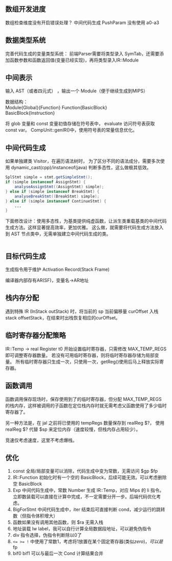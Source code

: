 ## 数组开发进度

数组检查维度没有开启错误处理？
中间代码生成 PushParam 没有使用 a0-a3

## 数据类型系统

完善代码生成的变量类型系统：
前端Parser需要将类型录入 SymTab，还需要添加函数参数和函数返回值(变量已经实现)，再将类型录入IR::Module

## 中间表示

输入 AST（或者四元式） ，输出一个 Module（便于继续生成到MIPS）

数据结构：  
Module{Global}{Function}
Function{BasicBlock}  
BasicBlock{Instruction}

将 glob 变量和 const 变量初值存储在符号表中， evaluate 访问符号表获取 const var。
CompUnit::genIR()中，使用符号表的常量信息优化。

## 中间代码生成

如果单独建类 Visitor，在遍历语法树时，
为了区分不同的语法成分，需要多次使用 dynamic_cast(cpp)/instanceof(java) 判断多态性，这么做极其低效。

```java
SplStmt simple = stmt.getSimpleStmt();
if (simple instanceof AssignStmt) {
    analyseAssignStmt((AssignStmt) simple);
} else if (simple instanceof BreakStmt) {
    analyseBreakStmt((BreakStmt) simple);
} else if (simple instanceof ContinueStmt) {
    ...
}
```

下面修改设计：使用多态性，为基类提供纯虚函数，让派生类重载基类的中间代码生成方法。这样显著提高效率，更加优雅。
这么做，就需要将代码生成方法放入到 AST 节点类中，无需单独建立中间代码生成的类。

```c++

```

## 目标代码生成

生成指令用于维护 Activation Record(Stack Frame)

编译器内部存有AR(SF)，变量名->AR地址

## 栈内存分配

遇到特殊 IR (InStack outStack) 时，将当前的 sp 当前偏移量 curOffset 入栈 stack<int> offsetStack，在结束时出栈恢复相应的curOffset。

## 临时寄存器分配策略

IR::Temp -> real Register
t0 开始设置临时寄存器，只需修改 MAX_TEMP_REGS 即可调整寄存器数量。
若没有可用临时寄存器，则将临时寄存器存储为局部变量。
所有临时寄存器只生成一次，只使用一次，getReg()使用后马上释放实际寄存器。

## 函数调用

函数调用保存现场时，保存使用到了的临时寄存器，但分配 MAX_TEMP_REGS 的栈内存，这样被调用的子函数在定位栈内存时就无需考虑父函数使用了多少临时寄存器了。

另一种方法是，在 jal 之前将已使用的 tempRegs 数量保存到 realReg $?，
使用 realReg $? 代替 $sp 来定位内存（速度较慢，但栈内存占用较少）。

竞速仅考虑速度，这里不考虑爆栈。

## 优化

1. const 全局/局部变量可以消除，代码生成中变为常数，无需访问 $gp $fp
2. IR::Function 初始化时有一个空的 BasicBlock，后续可能无效。可以考虑删除空 BasicBlock
3. Exp 中间代码生成中，常数 Number 生成 IR::Temp，对应 Mips 的 li 指令。立即数装载可以直接在计算中完成，不一定需要分开一步。后端代码优化考虑。
4. BigForStmt 中间代码生成中，iter 结束后可直接判断 cond，减少运行的跳转数（但指令体积增大）
5. 函数如果没有调用其他函数，则 $ra 无需入栈
6. 地址装载 lw label，我可以自行计算全局数据段地址，可以避免伪指令
7. div 指令选择，伪指令判断除以0了
8. `<= >= !` 中使用了常数1，考虑将1放置在某个固定寄存器(类似$zero)，可以是$fp
9. bif0 bif1 可以与最后一次 Cond 计算结果合并